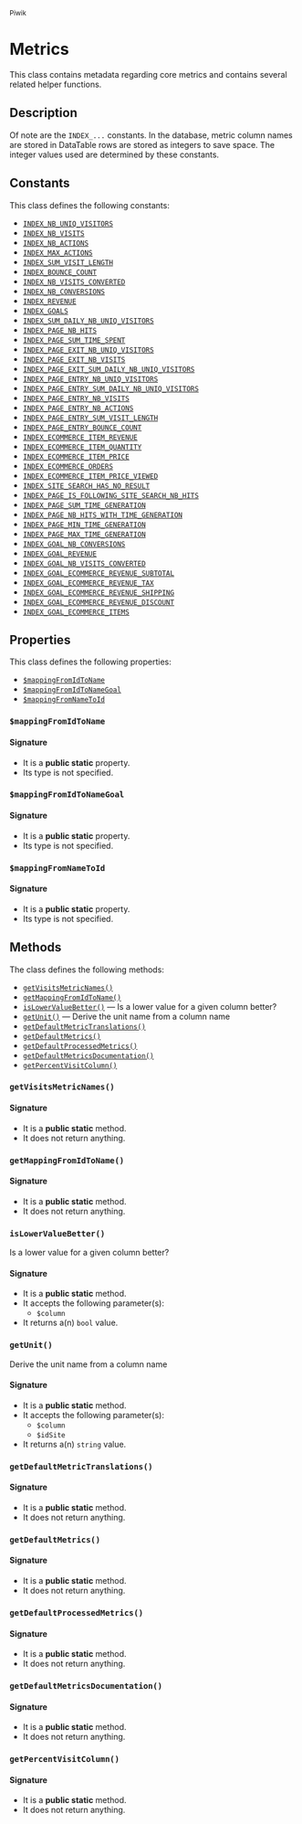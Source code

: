 <small>Piwik</small>

Metrics
=======

This class contains metadata regarding core metrics and contains several related helper functions.

Description
-----------

Of note are the `INDEX_...` constants. In the database, metric column names
are stored in DataTable rows are stored as integers to save space. The integer
values used are determined by these constants.


Constants
---------

This class defines the following constants:

- [`INDEX_NB_UNIQ_VISITORS`](#INDEX_NB_UNIQ_VISITORS)
- [`INDEX_NB_VISITS`](#INDEX_NB_VISITS)
- [`INDEX_NB_ACTIONS`](#INDEX_NB_ACTIONS)
- [`INDEX_MAX_ACTIONS`](#INDEX_MAX_ACTIONS)
- [`INDEX_SUM_VISIT_LENGTH`](#INDEX_SUM_VISIT_LENGTH)
- [`INDEX_BOUNCE_COUNT`](#INDEX_BOUNCE_COUNT)
- [`INDEX_NB_VISITS_CONVERTED`](#INDEX_NB_VISITS_CONVERTED)
- [`INDEX_NB_CONVERSIONS`](#INDEX_NB_CONVERSIONS)
- [`INDEX_REVENUE`](#INDEX_REVENUE)
- [`INDEX_GOALS`](#INDEX_GOALS)
- [`INDEX_SUM_DAILY_NB_UNIQ_VISITORS`](#INDEX_SUM_DAILY_NB_UNIQ_VISITORS)
- [`INDEX_PAGE_NB_HITS`](#INDEX_PAGE_NB_HITS)
- [`INDEX_PAGE_SUM_TIME_SPENT`](#INDEX_PAGE_SUM_TIME_SPENT)
- [`INDEX_PAGE_EXIT_NB_UNIQ_VISITORS`](#INDEX_PAGE_EXIT_NB_UNIQ_VISITORS)
- [`INDEX_PAGE_EXIT_NB_VISITS`](#INDEX_PAGE_EXIT_NB_VISITS)
- [`INDEX_PAGE_EXIT_SUM_DAILY_NB_UNIQ_VISITORS`](#INDEX_PAGE_EXIT_SUM_DAILY_NB_UNIQ_VISITORS)
- [`INDEX_PAGE_ENTRY_NB_UNIQ_VISITORS`](#INDEX_PAGE_ENTRY_NB_UNIQ_VISITORS)
- [`INDEX_PAGE_ENTRY_SUM_DAILY_NB_UNIQ_VISITORS`](#INDEX_PAGE_ENTRY_SUM_DAILY_NB_UNIQ_VISITORS)
- [`INDEX_PAGE_ENTRY_NB_VISITS`](#INDEX_PAGE_ENTRY_NB_VISITS)
- [`INDEX_PAGE_ENTRY_NB_ACTIONS`](#INDEX_PAGE_ENTRY_NB_ACTIONS)
- [`INDEX_PAGE_ENTRY_SUM_VISIT_LENGTH`](#INDEX_PAGE_ENTRY_SUM_VISIT_LENGTH)
- [`INDEX_PAGE_ENTRY_BOUNCE_COUNT`](#INDEX_PAGE_ENTRY_BOUNCE_COUNT)
- [`INDEX_ECOMMERCE_ITEM_REVENUE`](#INDEX_ECOMMERCE_ITEM_REVENUE)
- [`INDEX_ECOMMERCE_ITEM_QUANTITY`](#INDEX_ECOMMERCE_ITEM_QUANTITY)
- [`INDEX_ECOMMERCE_ITEM_PRICE`](#INDEX_ECOMMERCE_ITEM_PRICE)
- [`INDEX_ECOMMERCE_ORDERS`](#INDEX_ECOMMERCE_ORDERS)
- [`INDEX_ECOMMERCE_ITEM_PRICE_VIEWED`](#INDEX_ECOMMERCE_ITEM_PRICE_VIEWED)
- [`INDEX_SITE_SEARCH_HAS_NO_RESULT`](#INDEX_SITE_SEARCH_HAS_NO_RESULT)
- [`INDEX_PAGE_IS_FOLLOWING_SITE_SEARCH_NB_HITS`](#INDEX_PAGE_IS_FOLLOWING_SITE_SEARCH_NB_HITS)
- [`INDEX_PAGE_SUM_TIME_GENERATION`](#INDEX_PAGE_SUM_TIME_GENERATION)
- [`INDEX_PAGE_NB_HITS_WITH_TIME_GENERATION`](#INDEX_PAGE_NB_HITS_WITH_TIME_GENERATION)
- [`INDEX_PAGE_MIN_TIME_GENERATION`](#INDEX_PAGE_MIN_TIME_GENERATION)
- [`INDEX_PAGE_MAX_TIME_GENERATION`](#INDEX_PAGE_MAX_TIME_GENERATION)
- [`INDEX_GOAL_NB_CONVERSIONS`](#INDEX_GOAL_NB_CONVERSIONS)
- [`INDEX_GOAL_REVENUE`](#INDEX_GOAL_REVENUE)
- [`INDEX_GOAL_NB_VISITS_CONVERTED`](#INDEX_GOAL_NB_VISITS_CONVERTED)
- [`INDEX_GOAL_ECOMMERCE_REVENUE_SUBTOTAL`](#INDEX_GOAL_ECOMMERCE_REVENUE_SUBTOTAL)
- [`INDEX_GOAL_ECOMMERCE_REVENUE_TAX`](#INDEX_GOAL_ECOMMERCE_REVENUE_TAX)
- [`INDEX_GOAL_ECOMMERCE_REVENUE_SHIPPING`](#INDEX_GOAL_ECOMMERCE_REVENUE_SHIPPING)
- [`INDEX_GOAL_ECOMMERCE_REVENUE_DISCOUNT`](#INDEX_GOAL_ECOMMERCE_REVENUE_DISCOUNT)
- [`INDEX_GOAL_ECOMMERCE_ITEMS`](#INDEX_GOAL_ECOMMERCE_ITEMS)

Properties
----------

This class defines the following properties:

- [`$mappingFromIdToName`](#$mappingFromIdToName)
- [`$mappingFromIdToNameGoal`](#$mappingFromIdToNameGoal)
- [`$mappingFromNameToId`](#$mappingFromNameToId)

<a name="mappingfromidtoname" id="mappingfromidtoname"></a>
### `$mappingFromIdToName`

#### Signature

- It is a **public static** property.
- Its type is not specified.


<a name="mappingfromidtonamegoal" id="mappingfromidtonamegoal"></a>
### `$mappingFromIdToNameGoal`

#### Signature

- It is a **public static** property.
- Its type is not specified.


<a name="mappingfromnametoid" id="mappingfromnametoid"></a>
### `$mappingFromNameToId`

#### Signature

- It is a **public static** property.
- Its type is not specified.


Methods
-------

The class defines the following methods:

- [`getVisitsMetricNames()`](#getVisitsMetricNames)
- [`getMappingFromIdToName()`](#getMappingFromIdToName)
- [`isLowerValueBetter()`](#isLowerValueBetter) &mdash; Is a lower value for a given column better?
- [`getUnit()`](#getUnit) &mdash; Derive the unit name from a column name
- [`getDefaultMetricTranslations()`](#getDefaultMetricTranslations)
- [`getDefaultMetrics()`](#getDefaultMetrics)
- [`getDefaultProcessedMetrics()`](#getDefaultProcessedMetrics)
- [`getDefaultMetricsDocumentation()`](#getDefaultMetricsDocumentation)
- [`getPercentVisitColumn()`](#getPercentVisitColumn)

<a name="getvisitsmetricnames" id="getvisitsmetricnames"></a>
### `getVisitsMetricNames()`

#### Signature

- It is a **public static** method.
- It does not return anything.

<a name="getmappingfromidtoname" id="getmappingfromidtoname"></a>
### `getMappingFromIdToName()`

#### Signature

- It is a **public static** method.
- It does not return anything.

<a name="islowervaluebetter" id="islowervaluebetter"></a>
### `isLowerValueBetter()`

Is a lower value for a given column better?

#### Signature

- It is a **public static** method.
- It accepts the following parameter(s):
    - `$column`
- It returns a(n) `bool` value.

<a name="getunit" id="getunit"></a>
### `getUnit()`

Derive the unit name from a column name

#### Signature

- It is a **public static** method.
- It accepts the following parameter(s):
    - `$column`
    - `$idSite`
- It returns a(n) `string` value.

<a name="getdefaultmetrictranslations" id="getdefaultmetrictranslations"></a>
### `getDefaultMetricTranslations()`

#### Signature

- It is a **public static** method.
- It does not return anything.

<a name="getdefaultmetrics" id="getdefaultmetrics"></a>
### `getDefaultMetrics()`

#### Signature

- It is a **public static** method.
- It does not return anything.

<a name="getdefaultprocessedmetrics" id="getdefaultprocessedmetrics"></a>
### `getDefaultProcessedMetrics()`

#### Signature

- It is a **public static** method.
- It does not return anything.

<a name="getdefaultmetricsdocumentation" id="getdefaultmetricsdocumentation"></a>
### `getDefaultMetricsDocumentation()`

#### Signature

- It is a **public static** method.
- It does not return anything.

<a name="getpercentvisitcolumn" id="getpercentvisitcolumn"></a>
### `getPercentVisitColumn()`

#### Signature

- It is a **public static** method.
- It does not return anything.

